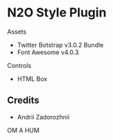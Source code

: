 N2O Style Plugin
================

Assets

* Twitter Botstrap v3.0.2 Bundle
* Font Awesome v4.0.3

Controls

* HTML Box

Credits
-------

* Andrii Zadorozhnii

OM A HUM
